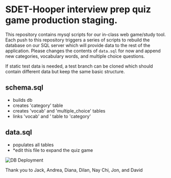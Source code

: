 # SDET-Hooper interview prep quiz game production staging.

This repository contains mysql scripts for our in-class web game/study tool.
Each push to this repository triggers a series of scripts to rebuild the database on our SQL server which will provide data to the rest of the application.
Please changes the contents of `data.sql` for now and append new categories, vocabulary words, and multiple choice questions.

If static test data is needed, a test branch can be cloned which should contain different data but keep the same basic structure.

## schema.sql
- builds db
- creates 'category' table
- creates 'vocab' and 'multiple_choice' tables
- links 'vocab' and ' table to 'category'

## data.sql
- populates all tables
- *edit this file to expand the quiz game 

![DB Deployment](https://user-images.githubusercontent.com/103597670/187296955-d664927e-c1d7-40a2-8f11-7d776b5167f3.png)

Thank you to Jack, Andrea, Diana, Dilan, Nay Chi, Jon, and David

